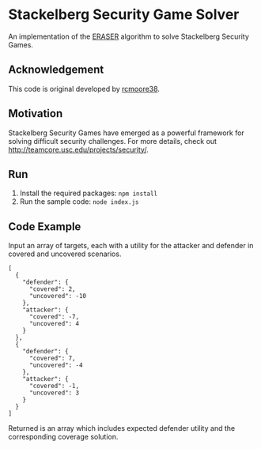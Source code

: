 # Stackelberg Security Game Solver

An implementation of the [ERASER](http://teamcore.usc.edu/papers/2009/aamas-09-industry.pdf) algorithm to solve Stackelberg Security Games. 

## Acknowledgement

This code is original developed by [rcmoore38](https://github.com/rcmoore38/stackelbergsecuritygamesolver).

## Motivation

Stackelberg Security Games have emerged as a powerful framework for solving difficult security challenges. For more details, check out http://teamcore.usc.edu/projects/security/. 

## Run

1. Install the required packages: `npm install`
1. Run the sample code: `node index.js`

## Code Example

Input an array of targets, each with a utility for the attacker and defender in covered and uncovered scenarios.

    [
      {
        "defender": {
          "covered": 2,
          "uncovered": -10
        },
        "attacker": {
          "covered": -7,
          "uncovered": 4
        }
      },
      {
        "defender": {
          "covered": 7,
          "uncovered": -4
        },
        "attacker": {
          "covered": -1,
          "uncovered": 3
        }
      }
    ]

Returned is an array which includes expected defender utility and the corresponding coverage solution.
